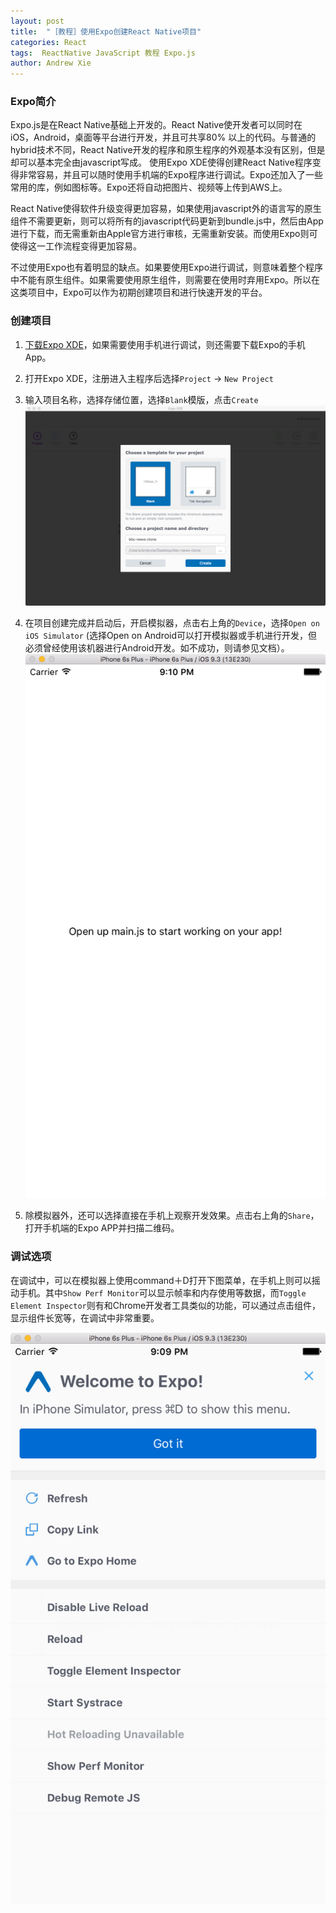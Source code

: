 ```yaml
---
layout: post
title:  "［教程］使用Expo创建React Native项目"
categories: React
tags:  ReactNative JavaScript 教程 Expo.js
author: Andrew Xie
---
```


### Expo简介
Expo.js是在React Native基础上开发的。React Native使开发者可以同时在iOS，Android，桌面等平台进行开发，并且可共享80% 以上的代码。与普通的hybrid技术不同，React Native开发的程序和原生程序的外观基本没有区别，但是却可以基本完全由javascript写成。
使用Expo XDE使得创建React Native程序变得非常容易，并且可以随时使用手机端的Expo程序进行调试。Expo还加入了一些常用的库，例如图标等。Expo还将自动把图片、视频等上传到AWS上。

React Native使得软件升级变得更加容易，如果使用javascript外的语言写的原生组件不需要更新，则可以将所有的javascript代码更新到bundle.js中，然后由App进行下载，而无需重新由Apple官方进行审核，无需重新安装。而使用Expo则可使得这一工作流程变得更加容易。

不过使用Expo也有着明显的缺点。如果要使用Expo进行调试，则意味着整个程序中不能有原生组件。如果需要使用原生组件，则需要在使用时弃用Expo。所以在这类项目中，Expo可以作为初期创建项目和进行快速开发的平台。

### 创建项目
1. [下载Expo XDE](https://expo.io/)，如果需要使用手机进行调试，则还需要下载Expo的手机App。

2. 打开Expo XDE，注册进入主程序后选择`Project` -> `New Project`

3. 输入项目名称，选择存储位置，选择`Blank`模版，点击`Create`
![](https://github.com/andrewxiechina/andrewxiechina.github.io/blob/master/img/choose_template.png?raw=true)

4. 在项目创建完成并启动后，开启模拟器，点击右上角的`Device`，选择`Open on iOS Simulator` (选择Open on Android可以打开模拟器或手机进行开发，但必须曾经使用该机器进行Android开发。如不成功，则请参见文档）。
![](https://github.com/andrewxiechina/andrewxiechina.github.io/blob/master/img/expo/simple_app.png?raw=true)

5. 除模拟器外，还可以选择直接在手机上观察开发效果。点击右上角的`Share`，打开手机端的Expo APP并扫描二维码。

### 调试选项
在调试中，可以在模拟器上使用command＋D打开下图菜单，在手机上则可以摇动手机。其中`Show Perf Monitor`可以显示帧率和内存使用等数据，而`Toggle Element Inspector`则有和Chrome开发者工具类似的功能，可以通过点击组件，显示组件长宽等，在调试中非常重要。

![](https://github.com/andrewxiechina/andrewxiechina.github.io/blob/master/img/expo/menu_page.png?raw=true)
